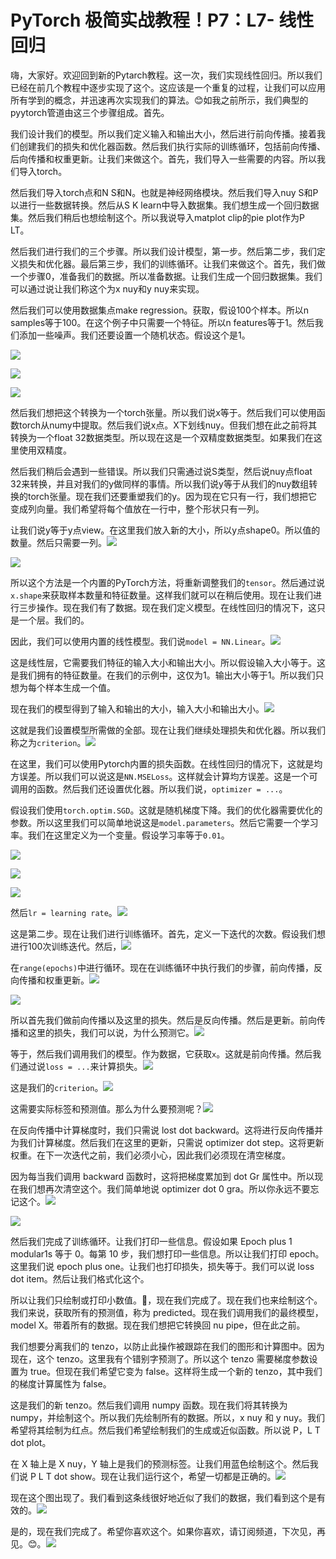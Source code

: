 # PyTorch 极简实战教程！P7：L7- 线性回归 

嗨，大家好。欢迎回到新的Pytarch教程。这一次，我们实现线性回归。所以我们已经在前几个教程中逐步实现了这个。这应该是一个重复的过程，让我们可以应用所有学到的概念，并迅速再次实现我们的算法。😊如我之前所示，我们典型的pyytorch管道由这三个步骤组成。首先。

我们设计我们的模型。所以我们定义输入和输出大小，然后进行前向传播。接着我们创建我们的损失和优化器函数。然后我们执行实际的训练循环，包括前向传播、后向传播和权重更新。让我们来做这个。首先，我们导入一些需要的内容。所以我们导入torch。

然后我们导入torch点和N S和N。也就是神经网络模块。然后我们导入nuy S和P以进行一些数据转换。然后从S K learn中导入数据集。我们想生成一个回归数据集。然后我们稍后也想绘制这个。所以我说导入matplot clip的pie plot作为P LT。

然后我们进行我们的三个步骤。所以我们设计模型，第一步。然后第二步，我们定义损失和优化器。最后第三步，我们的训练循环。让我们来做这个。首先，我们做一个步骤0，准备我们的数据。所以准备数据。让我们生成一个回归数据集。我们可以通过说让我们称这个为x nuy和y nuy来实现。

然后我们可以使用数据集点make regression。获取，假设100个样本。所以n samples等于100。在这个例子中只需要一个特征。所以n features等于1。然后我们添加一些噪声。我们还要设置一个随机状态。假设这个是1。

![](img/ad2afccfb99dbe5b3a127586f9ddc4a3_1.png)

![](img/ad2afccfb99dbe5b3a127586f9ddc4a3_2.png)

![](img/ad2afccfb99dbe5b3a127586f9ddc4a3_3.png)

然后我们想把这个转换为一个torch张量。所以我们说x等于。然后我们可以使用函数torch从numy中提取。然后我们说x点。X下划线nuy。但我们想在此之前将其转换为一个float 32数据类型。所以现在这是一个双精度数据类型。如果我们在这里使用双精度。

然后我们稍后会遇到一些错误。所以我们只需通过说S类型，然后说nuy点float 32来转换，并且对我们的y做同样的事情。所以我们说y等于从我们的nuy数组转换的torch张量。现在我们还要重塑我们的y。因为现在它只有一行，我们想把它变成列向量。我们希望将每个值放在一行中，整个形状只有一列。

让我们说y等于y点view。在这里我们放入新的大小，所以y点shape0。所以值的数量。然后只需要一列。![](img/ad2afccfb99dbe5b3a127586f9ddc4a3_5.png)

![](img/ad2afccfb99dbe5b3a127586f9ddc4a3_6.png)

所以这个方法是一个内置的PyTorch方法，将重新调整我们的`tensor`。然后通过说`x.shape`来获取样本数量和特征数量。这样我们就可以在稍后使用。现在让我们进行三步操作。现在我们有了数据。现在我们定义模型。在线性回归的情况下，这只是一个层。我们的。

因此，我们可以使用内置的线性模型。我们说`model = NN.Linear`。![](img/ad2afccfb99dbe5b3a127586f9ddc4a3_8.png)

这是线性层，它需要我们特征的输入大小和输出大小。所以假设输入大小等于。这是我们拥有的特征数量。在我们的示例中，这仅为1。输出大小等于1。所以我们只想为每个样本生成一个值。

现在我们的模型得到了输入和输出的大小，输入大小和输出大小。![](img/ad2afccfb99dbe5b3a127586f9ddc4a3_10.png)

这就是我们设置模型所需做的全部。现在让我们继续处理损失和优化器。所以我们称之为`criterion`。![](img/ad2afccfb99dbe5b3a127586f9ddc4a3_12.png)

在这里，我们可以使用Pytorch内置的损失函数。在线性回归的情况下，这就是均方误差。所以我们可以说这是`NN.MSELoss`。这样就会计算均方误差。这是一个可调用的函数。然后我们还设置优化器。所以我们说，`optimizer = ...`。

假设我们使用`torch.optim.SGD`。这就是随机梯度下降。我们的优化器需要优化的参数。所以这里我们可以简单地说这是`model.parameters`。然后它需要一个学习率。我们在这里定义为一个变量。假设学习率等于`0.01`。

![](img/ad2afccfb99dbe5b3a127586f9ddc4a3_14.png)

![](img/ad2afccfb99dbe5b3a127586f9ddc4a3_15.png)

![](img/ad2afccfb99dbe5b3a127586f9ddc4a3_16.png)

然后`lr = learning rate`。![](img/ad2afccfb99dbe5b3a127586f9ddc4a3_18.png)

这是第二步。现在让我们进行训练循环。首先，定义一下迭代的次数。假设我们想进行100次训练迭代。然后，![](img/ad2afccfb99dbe5b3a127586f9ddc4a3_20.png)

在`range(epochs)`中进行循环。现在在训练循环中执行我们的步骤，前向传播，反向传播和权重更新。![](img/ad2afccfb99dbe5b3a127586f9ddc4a3_22.png)

![](img/ad2afccfb99dbe5b3a127586f9ddc4a3_23.png)

所以首先我们做前向传播以及这里的损失。然后是反向传播。然后是更新。前向传播和这里的损失，我们可以说，为什么预测它。![](img/ad2afccfb99dbe5b3a127586f9ddc4a3_25.png)

等于，然后我们调用我们的模型。作为数据，它获取`x`。这就是前向传播。然后我们通过说`loss = ...`来计算损失。![](img/ad2afccfb99dbe5b3a127586f9ddc4a3_27.png)

这是我们的`criterion`。![](img/ad2afccfb99dbe5b3a127586f9ddc4a3_29.png)

这需要实际标签和预测值。那么为什么要预测呢？![](img/ad2afccfb99dbe5b3a127586f9ddc4a3_31.png)

在反向传播中计算梯度时，我们只需说 lost dot backward。这将进行反向传播并为我们计算梯度。然后我们在这里的更新，只需说 optimizer dot step。这将更新权重。在下一次迭代之前，我们必须小心，因此我们必须现在清空梯度。

因为每当我们调用 backward 函数时，这将把梯度累加到 dot Gr 属性中。所以现在我们想再次清空这个。我们简单地说 optimizer dot 0 gra。所以你永远不要忘记这个。![](img/ad2afccfb99dbe5b3a127586f9ddc4a3_33.png)

![](img/ad2afccfb99dbe5b3a127586f9ddc4a3_34.png)

然后我们完成了训练循环。让我们打印一些信息。假设如果 Epoch plus 1 modular1s 等于 0。每第 10 步，我们想打印一些信息。所以让我们打印 epoch。这里我们说 epoch plus one。让我们也打印损失，损失等于。我们可以说 loss dot item。然后让我们格式化这个。

所以让我们只绘制或打印小数值。🤢，现在我们完成了。现在我们也来绘制这个。我们来说，获取所有的预测值，称为 predicted。现在我们调用我们的最终模型，model X。带着所有的数据。现在我们想把它转换回 nu pipe，但在此之前。

我们想要分离我们的 tenzo，以防止此操作被跟踪在我们的图形和计算图中。因为现在，这个 tenzo。这里我有个错别字预测了。所以这个 tenzo 需要梯度参数设置为 true。但现在我们希望它变为 false。这样将生成一个新的 tenzo，其中我们的梯度计算属性为 false。

这是我们的新 tenzo。然后我们调用 numpy 函数。现在我们将其转换为 numpy，并绘制这个。所以我们先绘制所有的数据。所以，x nuy 和 y nuy。我们希望将其绘制为红点。然后我们希望绘制我们的生成或近似函数。所以说 P，L T dot plot。

在 X 轴上是 X nuy，Y 轴上是我们的预测标签。让我们用蓝色绘制这个。然后我们说 P L T dot show。现在让我们运行这个，希望一切都是正确的。![](img/ad2afccfb99dbe5b3a127586f9ddc4a3_36.png)

现在这个图出现了。我们看到这条线很好地近似了我们的数据，我们看到这个是有效的。![](img/ad2afccfb99dbe5b3a127586f9ddc4a3_38.png)

是的，现在我们完成了。希望你喜欢这个。如果你喜欢，请订阅频道，下次见，再见。😊。![](img/ad2afccfb99dbe5b3a127586f9ddc4a3_40.png)
